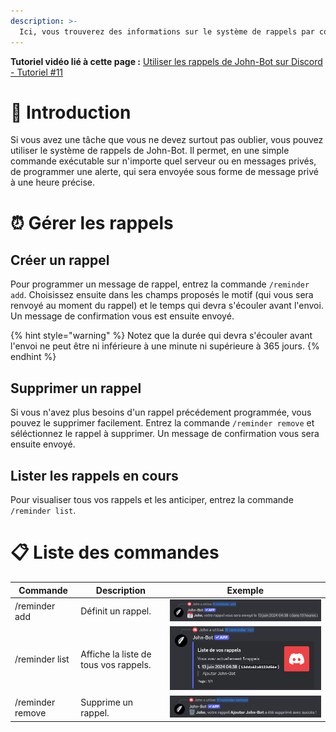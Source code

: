 ```yaml
---
description: >-
  Ici, vous trouverez des informations sur le système de rappels par commandes de John-Bot. Découvrez son fonctionnement avec ses nombreuses commandes.
---
```


**Tutoriel vidéo lié à cette page :** [Utiliser les rappels de John-Bot sur Discord - Tutoriel #11](https://jnbt.xyz/fr/tutorials/reminders)

# :rocket: Introduction

Si vous avez une tâche que vous ne devez surtout pas oublier, vous pouvez utiliser le système de rappels de John-Bot. Il permet, en une simple commande exécutable sur n'importe quel serveur ou en messages privés, de programmer une alerte, qui sera envoyée sous forme de message privé à une heure précise.

# :alarm_clock: Gérer les rappels

## Créer un rappel

Pour programmer un message de rappel, entrez la commande `/reminder add`. Choisissez ensuite dans les champs proposés le motif (qui vous sera renvoyé au moment du rappel) et le temps qui devra s'écouler avant l'envoi. Un message de confirmation vous est ensuite envoyé.

{% hint style="warning" %}
Notez que la durée qui devra s'écouler avant l'envoi ne peut être ni inférieure à une minute ni supérieure à 365 jours.
{% endhint %}

## Supprimer un rappel

Si vous n'avez plus besoins d'un rappel précédement programmée, vous pouvez le supprimer facilement. Entrez la commande `/reminder remove` et séléctionnez le rappel à supprimer. Un message de confirmation vous sera ensuite envoyé.

## Lister les rappels en cours

Pour visualiser tous vos rappels et les anticiper, entrez la commande `/reminder list`.

# :clipboard: Liste des commandes

 Commande | Description | Exemple |
| -------- | ----------- | ------- |
| /reminder add | Définit un rappel. | ![Commande /reminder add](../../.gitbook/assets/rappels_command_add.png) |
| /reminder list | Affiche la liste de tous vos rappels. | ![Commande /reminder list](../../.gitbook/assets/rappels_command_list.png) |
| /reminder remove | Supprime un rappel. | ![Commande /reminder remove](../../.gitbook/assets/rappels_command_remove.png) |